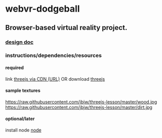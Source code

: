 # webvr-dodgeball
## Browser-based virtual reality project.
### [design doc](https://drive.google.com/open?id=1GN9Iq_lpS4l1HF_-FolOtDobkFaGh2x3vDBmZsQqIa8)
<!-- replace with in-repo doc -->

### instructions/dependencies/resources
#### required
link [threejs via CDN (URL)](https://cdnjs.cloudflare.com/ajax/libs/three.js/r81/three.min.js)
OR
download [threejs](https://github.com/mrdoob/three.js/archive/master.zip)

#### sample textures
https://raw.githubusercontent.com/jbjw/threejs-lesson/master/wood.jpg
https://raw.githubusercontent.com/jbjw/threejs-lesson/master/dirt.jpg

#### optional/later
install node [node](https://nodejs.org/en/download/)
